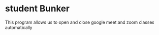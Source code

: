 # student Bunker
This program allows us to open and close google meet and zoom classes automatically